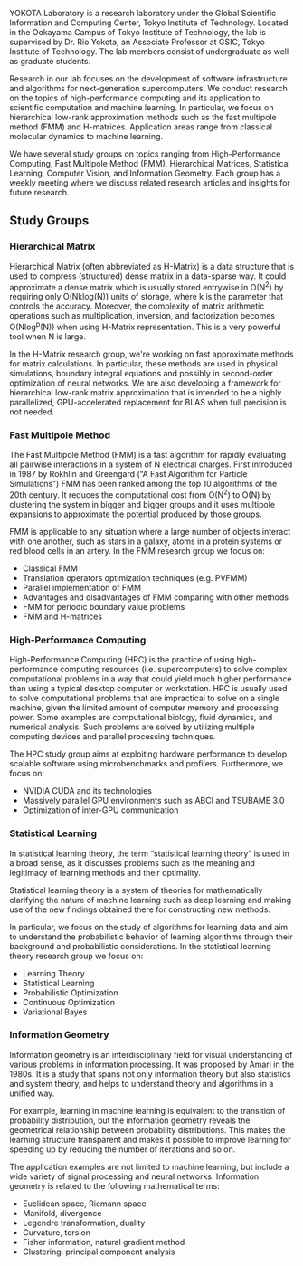 YOKOTA Laboratory is a research laboratory under the Global Scientific Information and Computing Center, Tokyo Institute of Technology. Located in the Ookayama Campus of Tokyo Institute of Technology, the lab is supervised by Dr. Rio Yokota, an Associate Professor at GSIC, Tokyo Institute of Technology. The lab members consist of undergraduate as well as graduate students.

Research in our lab focuses on the development of software infrastructure and algorithms for next-generation supercomputers. We conduct research on the topics of high-performance computing and its application to scientific computation and machine learning. In particular, we focus on hierarchical low-rank approximation methods such as the fast multipole method (FMM) and H-matrices. Application areas range from classical molecular dynamics to machine learning.

We have several study groups on topics ranging from High-Performance Computing, Fast Multipole Method (FMM), Hierarchical Matrices, Statistical Learning, Computer Vision, and Information Geometry. Each group has a weekly meeting where we discuss related research articles and insights for future research.

## Study Groups

### Hierarchical Matrix

Hierarchical Matrix (often abbreviated as H-Matrix) is a data structure that is used to compress (structured) dense matrix in a data-sparse way. It could approximate a dense matrix which is usually stored entrywise in O(N<sup>2</sup>) by requiring only O(Nklog(N)) units of storage, where k is the parameter that controls the accuracy. Moreover, the complexity of matrix arithmetic operations such as multiplication, inversion, and factorization becomes O(Nlog<sup>p</sup>(N)) when using H-Matrix representation. This is a very powerful tool when N is large.

In the H-Matrix research group, we're working on fast approximate methods for matrix calculations. In particular, these methods are used in physical simulations, boundary integral equations and possibly in second-order optimization of neural networks. We are also developing a framework for hierarchical low-rank matrix approximation that is intended to be a highly parallelized, GPU-accelerated replacement for BLAS when full precision is not needed.

### Fast Multipole Method

The Fast Multipole Method (FMM) is a fast algorithm for rapidly evaluating all pairwise interactions in a system of N electrical charges. First introduced in 1987 by Rokhlin and Greengard (“A Fast Algorithm for Particle Simulations”) FMM has been ranked among the top 10 algorithms of the 20th century. It reduces the computational cost from O(N<sup>2</sup>) to O(N) by clustering the system in bigger and bigger groups and it uses multipole expansions to approximate the potential produced by those groups. 

FMM is applicable to any situation where a large number of objects interact with one another, such as stars in a galaxy, atoms in a protein systems or red blood cells in an artery.
In the FMM research group we focus on:
- Classical FMM
- Translation operators optimization techniques (e.g. PVFMM)
- Parallel implementation of FMM
- Advantages and disadvantages of FMM comparing with other methods
- FMM for periodic boundary value problems 
- FMM and H-matrices

### High-Performance Computing

High-Performance Computing (HPC) is the practice of using high-performance computing resources (i.e. supercomputers) to solve complex computational problems in a way that could yield much higher performance than using a typical desktop computer or workstation. HPC is usually used to solve computational problems that are impractical to solve on a single machine, given the limited amount of computer memory and processing power. Some examples are computational biology, fluid dynamics, and numerical analysis. Such problems are solved by utilizing multiple computing devices and parallel processing techniques.

The HPC study group aims at exploiting hardware performance to develop scalable software using microbenchmarks and profilers. Furthermore, we focus on:
- NVIDIA CUDA and its technologies
- Massively parallel GPU environments such as ABCI and TSUBAME 3.0
- Optimization of inter-GPU communication

### Statistical Learning

In statistical learning theory, the term “statistical learning theory” is used in a broad sense, as it discusses problems such as the meaning and legitimacy of learning methods and their optimality.

Statistical learning theory is a system of theories for mathematically clarifying the nature of machine learning such as deep learning and making use of the new findings obtained there for constructing new methods.

In particular,  we focus on the study of algorithms for learning data and aim to understand the probabilistic behavior of learning algorithms through their background and probabilistic considerations.
In the statistical learning theory research group we focus on:
- Learning Theory
- Statistical Learning
- Probabilistic Optimization
- Continuous Optimization
- Variational Bayes

### Information Geometry

Information geometry is an interdisciplinary field for visual understanding of various problems in information processing. It was proposed by Amari in the 1980s. It is a study that spans not only information theory but also statistics and system theory, and helps to understand theory and algorithms in a unified way.

For example, learning in machine learning is equivalent to the transition of probability distribution, but the information geometry reveals the geometrical relationship between probability distributions. This makes the learning structure transparent and makes it possible to improve learning for speeding up by reducing the number of iterations and so on.

The application examples are not limited to machine learning, but include a wide variety of signal processing and neural networks.
Information geometry is related to the following mathematical terms:
 - Euclidean space, Riemann space
 - Manifold, divergence
 - Legendre transformation, duality
 - Curvature, torsion
 - Fisher information, natural gradient method
 - Clustering, principal component analysis
